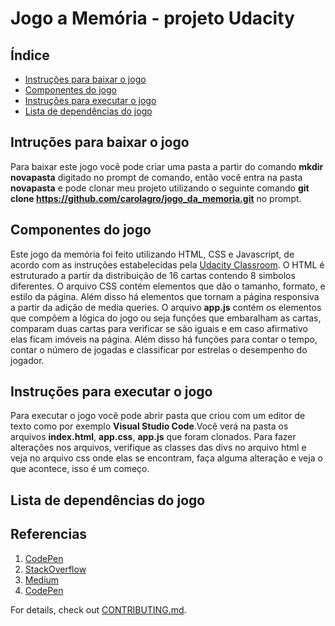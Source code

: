 # Jogo a Memória - projeto Udacity

## Índice
* [Instruções para baixar o jogo](#baixar)
* [Componentes do jogo](#componentes)
* [Instruções para executar o jogo](#executar)
* [Lista de dependências do jogo](#dependencias)

## Intruções para baixar o jogo
Para baixar este jogo você pode criar uma pasta a partir do comando **mkdir novapasta** digitado no prompt de comando, então você entra na pasta **novapasta** e pode clonar meu projeto utilizando o seguinte comando  **git clone https://github.com/carolagro/jogo_da_memoria.git** no prompt.

## Componentes do jogo
Este jogo da memória foi feito utilizando HTML, CSS e Javascript, de acordo com as instruções estabelecidas pela 
[Udacity Classroom](https://classroom.udacity.com/me). O HTML é estruturado a partir da distribuição de 16 cartas contendo 8 simbolos diferentes. O arquivo CSS contém elementos que dão o tamanho, formato, e estilo da página. Além disso há elementos que  tornam a página responsiva a partir da adição de media queries. O arquivo **app.js** contém os elementos que compõem a lógica do jogo ou seja funções que embaralham as cartas, comparam duas cartas para verificar se são iguais e em caso afirmativo elas ficam imóveis na página. Além disso há funções para contar o tempo, contar o número de jogadas e classificar por estrelas o desempenho do jogador.

## Instruções para executar o jogo

Para executar o jogo você pode abrir pasta que criou  com um editor de texto como por exemplo **Visual Studio Code**.Você verá  na pasta os  arquivos **index.html**, **app.css**,  **app.js** que foram clonados. Para fazer alterações nos arquivos, verifique as classes das divs no arquivo html e veja no arquivo css onde elas se encontram, faça alguma alteração e veja o que acontece, isso é um começo.

## Lista de dependências do jogo

## Referencias
1.  [CodePen](https://codepen.io/natewiley/pen/HBrbL)
2.  [StackOverflow](https://stackoverflow.com/questions/2450954/how-to-randomize-shuffle-a-javascript-array)
3.  [Medium](https://medium.com/code-sketch/jogo-da-memoria-em-vanilla-javascript-6129e5eac7a5)
1.  [CodePen](https://codepen.io/Caysle/pen/aYYKRp)

For details, check out [CONTRIBUTING.md](CONTRIBUTING.md).
